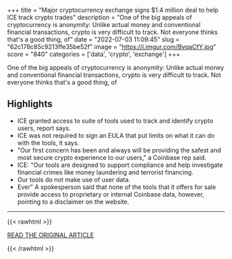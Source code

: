 +++
title = "Major cryptocurrency exchange signs $1.4 million deal to help ICE track crypto trades"
description = "One of the big appeals of cryptocurrency is anonymity: Unlike actual money and conventional financial transactions, crypto is very difficult to track. Not everyone thinks that's a good thing, of"
date = "2022-07-03 11:09:45"
slug = "62c178c85c9213ffe35be52f"
image = "https://i.imgur.com/BvqaCfY.jpg"
score = "840"
categories = ['data', 'crypto', 'exchange']
+++

One of the big appeals of cryptocurrency is anonymity: Unlike actual money and conventional financial transactions, crypto is very difficult to track. Not everyone thinks that's a good thing, of

## Highlights

- ICE granted access to suite of tools used to track and identify crypto users, report says.
- ICE was not required to sign an EULA that put limits on what it can do with the tools, it says.
- "Our first concern has been and always will be providing the safest and most secure crypto experience to our users," a Coinbase rep said.
- ICE: "Our tools are designed to support compliance and help investigate financial crimes like money laundering and terrorist financing.
- Our tools do not make use of user data.
- Ever" A spokesperson said that none of the tools that it offers for sale provide access to proprietary or internal Coinbase data, however, pointing to a disclaimer on the website.

---

{{< rawhtml >}}
  <p class="article-category">
    <a target="_blank" href="https://www.pcgamer.com/major-cryptocurrency-exchange-signs-dollar14-million-deal-to-help-ice-track-crypto-trades/?utm_source=facebook&amp;utm_medium=news_tab">READ THE ORIGINAL ARTICLE</a>
  </p>
{{< /rawhtml >}}
